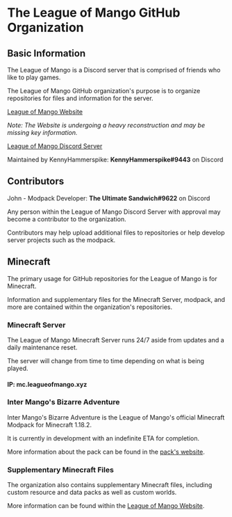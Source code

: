 # The League of Mango GitHub Organization

## Basic Information

The League of Mango is a Discord server that is comprised of friends who like to play games.

The League of Mango GitHub organization's purpose is to organize repositories for files and information for the server.

[League of Mango Website](leagueofmango.xyz)

*Note: The Website is undergoing a heavy reconstruction and may be missing key information.*

[League of Mango Discord Server](https://discord.gg/3EdxPxTzc5)

Maintained by KennyHammerspike:
**KennyHammerspike#9443** on Discord

## Contributors

John - Modpack Developer:
**The Ultimate Sandwich#9622** on Discord

Any person within the League of Mango Discord Server with approval may become a contributor to the organization.

Contributors may help upload additional files to repositories or help develop server projects such as the modpack.

## Minecraft

The primary usage for GitHub repositories for the League of Mango is for Minecraft.

Information and supplementary files for the Minecraft Server, modpack, and more are contained within the organization's repositories.

### Minecraft Server

The League of Mango Minecraft Server runs 24/7 aside from updates and a daily maintenance reset.

The server will change from time to time depending on what is being played.

#### IP: mc.leagueofmango.xyz

### Inter Mango's Bizarre Adventure

Inter Mango's Bizarre Adventure is the League of Mango's official Minecraft Modpack for Minecraft 1.18.2.

It is currently in development with an indefinite ETA for completion.

More information about the pack can be found in the [pack's website](pack.leagueofmango.xyz).

### Supplementary Minecraft Files

The organization also contains supplementary Minecraft files, including custom resource and data packs as well as custom worlds.

More information can be found within the [League of Mango Website](leagueofmango.xyz).
